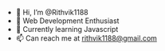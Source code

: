 - 👋 Hi, I’m @Rithvik1188
- 👀 Web Development Enthusiast
- 🌱 Currently learning Javascript
- 📫 Can reach me at rithvik1188@gmail.com

<!---
Rithvik1188/Rithvik1188 is a ✨ special ✨ repository because its `README.md` (this file) appears on your GitHub profile.
You can click the Preview link to take a look at your changes.
--->
